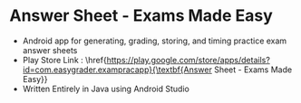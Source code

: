 # Answer Sheet - Exams Made Easy
- Android app for generating, grading, storing, and timing practice exam answer sheets
- Play Store Link : \href{https://play.google.com/store/apps/details?id=com.easygrader.exampracapp}{\textbf{Answer Sheet - Exams Made Easy}}
- Written Entirely in Java using Android Studio
